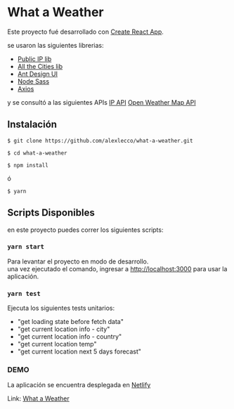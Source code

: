 # What a Weather

Este proyecto fué desarrollado con [Create React App](https://github.com/facebook/create-react-app).

se usaron las siguientes librerias:

- [Public IP lib](https://www.npmjs.com/package/public-ip)
- [All the Cities lib](https://www.npmjs.com/package/all-the-cities)
- [Ant Design UI](https://ant.design/)
- [Node Sass](https://www.npmjs.com/package/node-sass)
- [Axios](https://github.com/axios/axios)

y se consultó a las siguientes APIs
[IP API](https://ip-api.com/)
[Open Weather Map API](https://openweathermap.org/api)

## Instalación

```
$ git clone https://github.com/alexlecco/what-a-weather.git
```

```
$ cd what-a-weather
```

```
$ npm install
```

ó

```
$ yarn
```

## Scripts Disponibles

en este proyecto puedes correr los siguientes scripts:

### `yarn start`

Para levantar el proyecto en modo de desarrollo.\
una vez ejecutado el comando, ingresar a [http://localhost:3000](http://localhost:3000) para usar la aplicación.

### `yarn test`

Ejecuta los siguientes tests unitarios:

- "get loading state before fetch data"
- "get current location info - city"
- "get current location info - country"
- "get current location temp"
- "get current location next 5 days forecast"

### DEMO

La aplicación se encuentra desplegada en [Netlify](https://www.netlify.com/)

Link: [What a Weather](https://what-a-weather.netlify.com)
